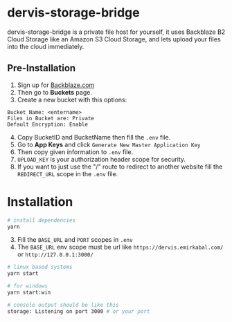 # dervis-storage-bridge
dervis-storage-bridge is a private file host for yourself, it uses Backblaze B2 Cloud Storage like an Amazon S3 Cloud Storage, and lets upload your files into the cloud immediately.

## Pre-Installation

1. Sign up for [Backblaze.com](https://www.backblaze.com/b2/sign-up.html?referrer=emirkabal)
2. Then go to **Buckets** page.
3. Create a new bucket with this options:
```
Bucket Name: <entername>
Files in Bucket are: Private
Default Encryption: Enable
```
4. Copy BucketID and BucketName then fill the `.env`  file.
5. Go to **App Keys** and click `Generate New Master Application Key` 
6. Then copy given information to `.env` file. 
7. `UPLOAD_KEY` is your authorization header scope for security.
8. If you want to just use the "/" route to redirect to another website fill the `REDIRECT_URL` scope in the `.env` file.

# Installation
```bash
# install dependencies
yarn
```

3. Fill the `BASE_URL` and `PORT` scopes in `.env`
4. The `BASE_URL` env scope must be url like `https://dervis.emirkabal.com/` or `http://127.0.0.1:3000/`

```bash
# linux based systems
yarn start

# for windows
yarn start:win
```

```bash
# console output should be like this
storage: Listening on port 3000 # or your port
```
